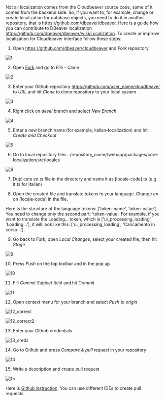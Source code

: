 Not all localization comes from the Cloudbeaver source code, some of it comes from the backend side. So, if you want to, for example, change or create localization for database objects, you need to do it in another repository, that is https://github.com/dbeaver/dbeaver. Here is a guide how you can contribute to DBeaver localization https://github.com/dbeaver/dbeaver/wiki/Localization.   To create or improve localization for Cloudbeaver interface follow these steps:

1. Open https://github.com/dbeaver/cloudbeaver and _Fork_ repository

![1](https://user-images.githubusercontent.com/51405061/128645751-a4671c5d-d644-4e2b-84a8-ae9e9cc169a5.png)

2. Open [Fork](https://git-fork.com/) and go to _File - Clone_

![2](https://user-images.githubusercontent.com/51405061/128645749-ab0b56c6-c9aa-4c8d-a8f6-4f839b96d8a2.png)

3. Enter your Github repository https://github.com/user_name/cloudbeaver to _URL_ and hit _Clone_ to clone repository to your local system

![3](https://user-images.githubusercontent.com/51405061/128645747-5d9ebd7b-1a3f-4357-adf0-01b2b82a6299.png)

4. Right click on _devel_ branch and select _New Branch_

![4](https://user-images.githubusercontent.com/51405061/128645746-9581157f-3baa-44c7-a6b3-a25a2aa992b5.png)

5. Enter a new branch name (for example, italian-localization) and hit _Create and Checkout_

![5](https://user-images.githubusercontent.com/51405061/128645745-9951d367-614a-4c82-ba97-9ee7fe1611ce.png)

6. Go to local repository files ../repository_name//webapp/packages/core-localization/src/locales

![6](https://user-images.githubusercontent.com/51405061/128645743-e9e5ae96-3ef1-4f3b-8ca6-280fc9f362a7.png)

7. Duplicate en.ts file in the directory and name it as [locale-code].ts (e.g. it.ts for Italian)

8. Open the created file and translate tokens to your language. Change _en_ on [locale-code] in the file.

Here is the structure of the language tokens: ['token-name', 'token-value']. You need to change only the second part: 'token-value'. For example, if you want to translate the Loading... token, which is ['ui_processing_loading', 'Loading...'], it will look like this: ['ui_processing_loading', 'Caricamento in corso...']. 

9. Go back to Fork, open _Local Changes_, select your created file, then hit _Stage_

![9](https://user-images.githubusercontent.com/51405061/128645741-5a75f4ac-f3bc-483b-9488-3ae9e91993bc.png)

10. Press _Push_ on the top toolbar and in the pop up

![10](https://user-images.githubusercontent.com/51405061/128645740-90d93cde-4496-4403-9454-592381d19254.png)

11. Fill _Commit Subject_ field and hit _Commit_

![11](https://user-images.githubusercontent.com/51405061/128645738-1da0e8f7-bb6c-4ef5-9221-15bd6742c439.png)

12. Open context menu for your branch and select _Push to origin_

![12_correct](https://user-images.githubusercontent.com/51405061/128645737-c92e25f6-1880-4ada-8a01-e6b97d594ec5.png)

![12_correct2](https://user-images.githubusercontent.com/51405061/128645736-ca7ca0bf-433e-4ea4-aa80-2f30d8217ec3.png)

13. Enter your Github credentials

![13_creds](https://user-images.githubusercontent.com/51405061/128645739-63be3074-ade9-4256-a1ed-80999f27c2e1.png)

14. Go to Github and press _Compare & pull request_ in your repository

![14](https://user-images.githubusercontent.com/51405061/128645735-44ca4c14-df8d-439b-befd-d6972f1afbe3.png)

15. Write a description and create pull request

![15](https://user-images.githubusercontent.com/51405061/128645733-4dff533a-8f98-4065-aec0-1043ee52c346.png)

Here is [Github instruction](https://docs.github.com/en/github/collaborating-with-pull-requests/proposing-changes-to-your-work-with-pull-requests/creating-a-pull-request-from-a-fork). You can use different IDEs to create pull requests.
